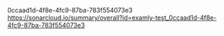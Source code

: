 0ccaad1d-4f8e-4fc9-87ba-783f554073e3
https://sonarcloud.io/summary/overall?id=examly-test_0ccaad1d-4f8e-4fc9-87ba-783f554073e3